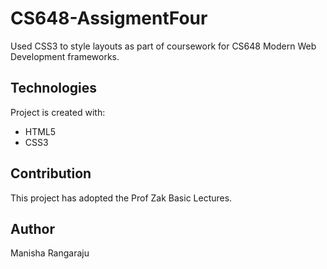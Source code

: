 # CS648-AssigmentFour
Used CSS3 to style layouts as part of coursework for CS648 Modern Web Development frameworks.

## Technologies
Project is created with:
* HTML5
* CSS3

## Contribution
This project has adopted the Prof Zak Basic Lectures.

## Author
Manisha Rangaraju
